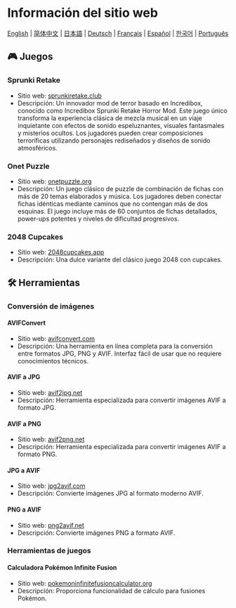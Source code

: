 # Información del sitio web

[English](./README.md) | [简体中文](./README_CN.md) | [日本語](./README_JP.md) | [Deutsch](./README_DE.md) | [Français](./README_FR.md) | [Español](./README_ES.md) | [한국어](./README_KR.md) | [Português](./README_PT.md)

## 🎮 Juegos

### Sprunki Retake

- Sitio web: [sprunkiretake.club](https://sprunkiretake.club?utm_source=github)
- Descripción: Un innovador mod de terror basado en Incredibox, conocido como Incredibox Sprunki Retake Horror Mod. Este juego único transforma la experiencia clásica de mezcla musical en un viaje inquietante con efectos de sonido espeluznantes, visuales fantasmales y misterios ocultos. Los jugadores pueden crear composiciones terroríficas utilizando personajes rediseñados y diseños de sonido atmosféricos.

### Onet Puzzle

- Sitio web: [onetpuzzle.org](https://onetpuzzle.org?utm_source=github)
- Descripción: Un juego clásico de puzzle de combinación de fichas con más de 20 temas elaborados y música. Los jugadores deben conectar fichas idénticas mediante caminos que no contengan más de dos esquinas. El juego incluye más de 60 conjuntos de fichas detallados, power-ups potentes y niveles de dificultad progresivos.

### 2048 Cupcakes

- Sitio web: [2048cupcakes.app](https://2048cupcakes.app?utm_source=github)
- Descripción: Una dulce variante del clásico juego 2048 con cupcakes.

## 🛠️ Herramientas

### Conversión de imágenes

#### AVIFConvert

- Sitio web: [avifconvert.com](https://avifconvert.com?utm_source=github)
- Descripción: Una herramienta en línea completa para la conversión entre formatos JPG, PNG y AVIF. Interfaz fácil de usar que no requiere conocimientos técnicos.

#### AVIF a JPG

- Sitio web: [avif2jpg.net](https://avif2jpg.net?utm_source=github)
- Descripción: Herramienta especializada para convertir imágenes AVIF a formato JPG.

#### AVIF a PNG

- Sitio web: [avif2png.net](https://avif2png.net?utm_source=github)
- Descripción: Herramienta especializada para convertir imágenes AVIF a formato PNG.

#### JPG a AVIF

- Sitio web: [jpg2avif.com](https://jpg2avif.com?utm_source=github)
- Descripción: Convierte imágenes JPG al formato moderno AVIF.

#### PNG a AVIF

- Sitio web: [png2avif.net](https://png2avif.net?utm_source=github)
- Descripción: Convierte imágenes PNG a formato AVIF.

### Herramientas de juegos

#### Calculadora Pokémon Infinite Fusion

- Sitio web: [pokemoninfinitefusioncalculator.org](https://pokemoninfinitefusioncalculator.org?utm_source=github)
- Descripción: Proporciona funcionalidad de cálculo para fusiones Pokémon.

